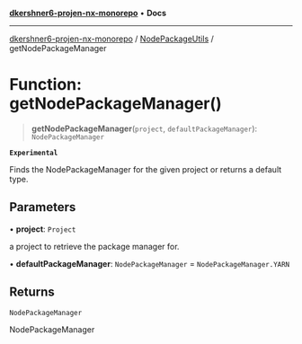 [**dkershner6-projen-nx-monorepo**](../../../README.md) • **Docs**

***

[dkershner6-projen-nx-monorepo](../../../globals.md) / [NodePackageUtils](../README.md) / getNodePackageManager

# Function: getNodePackageManager()

> **getNodePackageManager**(`project`, `defaultPackageManager`): `NodePackageManager`

**`Experimental`**

Finds the NodePackageManager for the given project or returns a default type.

## Parameters

• **project**: `Project`

a project to retrieve the package manager for.

• **defaultPackageManager**: `NodePackageManager` = `NodePackageManager.YARN`

## Returns

`NodePackageManager`

NodePackageManager
